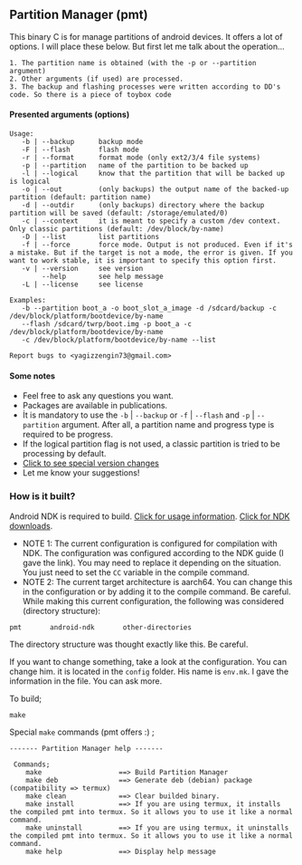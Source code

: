 ## Partition Manager (pmt)

This binary C is for manage partitions of android devices.
It offers a lot of options. I will place these below. But first let me talk about the operation...

```
1. The partition name is obtained (with the -p or --partition argument)
2. Other arguments (if used) are processed.
3. The backup and flashing processes were written according to DD's code. So there is a piece of toybox code
```

#### Presented arguments (options)

```
Usage:
   -b | --backup      backup mode
   -F | --flash       flash mode
   -r | --format      format mode (only ext2/3/4 file systems)
   -p | --partition   name of the partition to be backed up
   -l | --logical     know that the partition that will be backed up is logical
   -o | --out         (only backups) the output name of the backed-up partition (default: partition name)
   -d | --outdir      (only backups) directory where the backup partition will be saved (default: /storage/emulated/0)
   -c | --context     it is meant to specify a custom /dev context. Only classic partitions (default: /dev/block/by-name)
   -D | --list        list partitions
   -f | --force       force mode. Output is not produced. Even if it's a mistake. But if the target is not a mode, the error is given. If you want to work stable, it is important to specify this option first.
   -v | --version     see version
        --help        see help message
   -L | --license     see license

Examples:
   -b --partition boot_a -o boot_slot_a_image -d /sdcard/backup -c /dev/block/platform/bootdevice/by-name
   --flash /sdcard/twrp/boot.img -p boot_a -c /dev/block/platform/bootdevice/by-name
   -c /dev/block/platform/bootdevice/by-name --list

Report bugs to <yagizzengin73@gmail.com>
```

#### Some notes

- Feel free to ask any questions you want.
- Packages are available in publications.
- İt is mandatory to use the `-b` | `--backup` or `-f` | `--flash` and `-p` | `--partition` argument. After all, a partition name and progress type is required to be progress.
- If the logical partition flag is not used, a classic partition is tried to be processing by default.
- [Click to see special version changes](https://github.com/YZBruh/pbt/blob/1.9.0-en/CHANGELOG.md)
- Let me know your suggestions!

### How is it built?
Android NDK is required to build. [Click for usage information](https://developer.android.com/ndk/guides/other_build_systems). [Click for NDK downloads](https://developer.android.com/ndk/downloads). 
 - NOTE 1: The current configuration is configured for compilation with NDK. The configuration was configured according to the NDK guide (I gave the link). You may need to replace it depending on the situation. You just need to set the `CC` variable in the compile command.
 - NOTE 2: The current target architecture is aarch64. You can change this in the configuration or by adding it to the compile command. Be careful. While making this current configuration, the following was considered (directory structure):

```
pmt       android-ndk       other-directories
```

The directory structure was thought exactly like this. Be careful.

If you want to change something, take a look at the configuration. You can change him.
it is located in the `config` folder. His name is `env.mk`. I gave the information in the file. You can ask more.

To build;
```
make
```

Special `make` commands (pmt offers :) ;
```
------- Partition Manager help -------

 Commands;
    make                   ==> Build Partition Manager
    make deb               ==> Generate deb (debian) package (compatibility => termux)
    make clean             ==> Clear builded binary.
    make install           ==> If you are using termux, it installs the compiled pmt into termux. So it allows you to use it like a normal command.
    make uninstall         ==> If you are using termux, it uninstalls the compiled pmt into termux. So it allows you to use it like a normal command.
    make help              ==> Display help message
```
